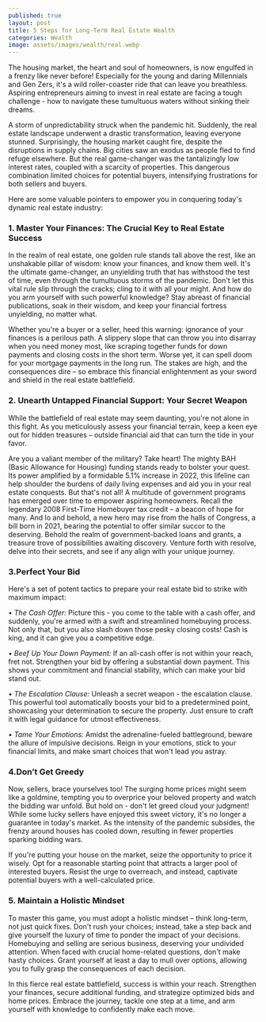 ```yaml
---
published: true
layout: post
title: 5 Steps for Long-Term Real Estate Wealth
categories: Wealth
image: assets/images/wealth/real.webp
---
```

The housing market, the heart and soul of homeowners, is now engulfed in a frenzy like never before! Especially for the young and daring Millennials and Gen Zers, it's a wild roller-coaster ride that can leave you breathless. Aspiring entrepreneurs aiming to invest in real estate are facing a tough challenge - how to navigate these tumultuous waters without sinking their dreams.

A storm of unpredictability struck when the pandemic hit. Suddenly, the real estate landscape underwent a drastic transformation, leaving everyone stunned. Surprisingly, the housing market caught fire, despite the disruptions in supply chains. Big cities saw an exodus as people fled to find refuge elsewhere. But the real game-changer was the tantalizingly low interest rates, coupled with a scarcity of properties. This dangerous combination limited choices for potential buyers, intensifying frustrations for both sellers and buyers.

Here are some valuable pointers to empower you in conquering today's dynamic real estate industry:

### 1.	Master Your Finances: The Crucial Key to Real Estate Success
In the realm of real estate, one golden rule stands tall above the rest, like an unshakable pillar of wisdom: know your finances, and know them well. It's the ultimate game-changer, an unyielding truth that has withstood the test of time, even through the tumultuous storms of the pandemic. Don't let this vital rule slip through the cracks; cling to it with all your might. And how do you arm yourself with such powerful knowledge? Stay abreast of financial publications, soak in their wisdom, and keep your financial fortress unyielding, no matter what.

Whether you're a buyer or a seller, heed this warning: ignorance of your finances is a perilous path. A slippery slope that can throw you into disarray when you need money most, like scraping together funds for down payments and closing costs in the short term. Worse yet, it can spell doom for your mortgage payments in the long run. The stakes are high, and the consequences dire – so embrace this financial enlightenment as your sword and shield in the real estate battlefield.

### 2.	Unearth Untapped Financial Support: Your Secret Weapon
While the battlefield of real estate may seem daunting, you're not alone in this fight. As you meticulously assess your financial terrain, keep a keen eye out for hidden treasures – outside financial aid that can turn the tide in your favor.

Are you a valiant member of the military? Take heart! The mighty BAH (Basic Allowance for Housing) funding stands ready to bolster your quest. Its power amplified by a formidable 5.1% increase in 2022, this lifeline can help shoulder the burdens of daily living expenses and aid you in your real estate conquests. But that's not all! A multitude of government programs has emerged over time to empower aspiring homeowners. Recall the legendary 2008 First-Time Homebuyer tax credit – a beacon of hope for many. And lo and behold, a new hero may rise from the halls of Congress, a bill born in 2021, bearing the potential to offer similar succor to the deserving.
Behold the realm of government-backed loans and grants, a treasure trove of possibilities awaiting discovery. Venture forth with resolve, delve into their secrets, and see if any align with your unique journey.

### 3.Perfect Your Bid
Here's a set of potent tactics to prepare your real estate bid to strike with maximum impact:

•	_The Cash Offer:_ Picture this - you come to the table with a cash offer, and suddenly, you're armed with a swift and streamlined homebuying process. Not only that, but you also slash down those pesky closing costs! Cash is king, and it can give you a competitive edge.

•	_Beef Up Your Down Payment:_ If an all-cash offer is not within your reach, fret not. Strengthen your bid by offering a substantial down payment. This shows your commitment and financial stability, which can make your bid stand out.

•	_The Escalation Clause:_ Unleash a secret weapon - the escalation clause. This powerful tool automatically boosts your bid to a predetermined point, showcasing your determination to secure the property. Just ensure to craft it with legal guidance for utmost effectiveness.

•	_Tame Your Emotions:_ Amidst the adrenaline-fueled battleground, beware the allure of impulsive decisions. Reign in your emotions, stick to your financial limits, and make smart choices that won't lead you astray.

### 4.Don’t Get Greedy
Now, sellers, brace yourselves too! The surging home prices might seem like a goldmine, tempting you to overprice your beloved property and watch the bidding war unfold. But hold on - don't let greed cloud your judgment!
While some lucky sellers have enjoyed this sweet victory, it's no longer a guarantee in today's market. As the intensity of the pandemic subsides, the frenzy around houses has cooled down, resulting in fewer properties sparking bidding wars.

If you're putting your house on the market, seize the opportunity to price it wisely. Opt for a reasonable starting point that attracts a larger pool of interested buyers. Resist the urge to overreach, and instead, captivate potential buyers with a well-calculated price.

### 5. Maintain a Holistic Mindset
To master this game, you must adopt a holistic mindset – think long-term, not just quick fixes. Don't rush your choices; instead, take a step back and give yourself the luxury of time to ponder the impact of your decisions.
Homebuying and selling are serious business, deserving your undivided attention. When faced with crucial home-related questions, don't make hasty choices. Grant yourself at least a day to mull over options, allowing you to fully grasp the consequences of each decision.

In this fierce real estate battlefield, success is within your reach. Strengthen your finances, secure additional funding, and strategize optimized bids and home prices. Embrace the journey, tackle one step at a time, and arm yourself with knowledge to confidently make each move.

